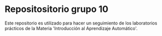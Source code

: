# Repositositorio grupo 10

Este repositorio es utilizado para hacer un seguimiento de los laboratorios prácticos de la Materia 'Introducción al Aprendizaje Automático'.
